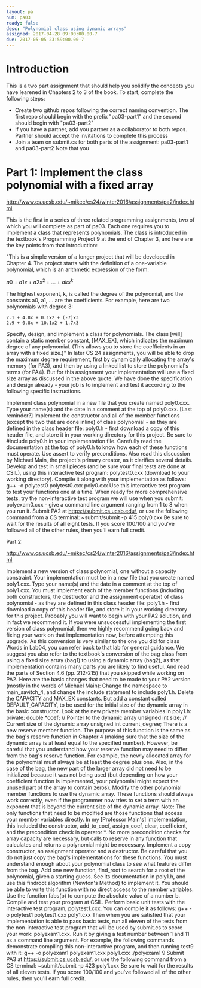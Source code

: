 ```yaml
---
layout: pa
num: pa03	
ready: false
desc: "Polynomial class using dynamic arrays"
assigned: 2017-04-28 09:00:00.00-7
due: 2017-05-05 23:59:00.00-7
---
```


<div markdown="1">

# Introduction

This is a two part assignment that should help you solidify the concepts you have learened in Chapters 2 to 3 of the book. To start, complete the following steps:

* Create two github repos following the correct naming convention. The first repo should begin with the prefix "pa03-part1" and the second should begin with "pa03-part2"
* If you have a partner, add you partner as a collaborator to both repos. Partner should accept the invitations to complete this process
* Join a team on submit.cs for both parts of the assignment: pa03-part1 and pa03-part2
Note that you 


# Part 1: Implement the class polynomial with a fixed array
http://www.cs.ucsb.edu/~mikec/cs24/winter2016/assignments/pa2/index.html

This is the first in a series of three related programming assignments, two of which you will complete as part of pa03. Each one requires you to implement a class that represents polynomials. The class is introduced in the textbook's Programming Project 9 at the end of Chapter 3, and here are the key points from that introduction:

"This is a simple version of a longer project that will be developed in Chapter 4. The project starts with the definition of a one-variable polynomial, which is an arithmetic expression of the form:


$a0 + a1x + a2x^2 + ... + akx^k$

The highest exponent, k, is called the degree of the polynomial, and the constants a0, a1, ... are the coefficients. For example, here are two polynomials with degree 3:

```
2.1 + 4.8x + 0.1x2 + (-7)x3
2.9 + 0.8x + 10.1x2 + 1.7x3
```
Specify, design, and implement a class for polynomials. The class [will] contain a static member constant, [MAX_EX], which indicates the maximum degree of any polynomial. (This allows you to store the coefficients in an array with a fixed size.)"
In later CS 24 assignments, you will be able to drop the maximum degree requirement, first by dynamically allocating the array's memory (for PA3), and then by using a linked list to store the polynomial's terms (for PA4). But for this assignment your implementation will use a fixed size array as discussed in the above quote. We have done the specification and design already - your job is to implement and test it according to the following specific instructions.

Implement class polynomial in a new file that you create named poly0.cxx.
Type your name(s) and the date in a comment at the top of poly0.cxx. [Last reminder?]
Implement the constructor and all of the member functions (except the two that are done inline) of class polynomial - as they are defined in the class header file: poly0.h - first download a copy of this header file, and store it in your working directory for this project.
Be sure to #include poly0.h in your implementation file.
Carefully read the documentation at the top of poly0.h to know how each of these functions must operate. Use assert to verify preconditions.
Also read this discussion by Michael Main, the project's primary creator, as it clarifies several details.
Develop and test in small pieces (and be sure your final tests are done at CSIL), using this interactive test program: polytest0.cxx (download to your working directory). Compile it along with your implementation as follows:
g++ -o polytest0 polytest0.cxx poly0.cxx
Use this interactive test program to test your functions one at a time. When ready for more comprehensive tests, try the non-interactive test program we will use when you submit: polyexam0.cxx - give a command line argument ranging from 1 to 8 when you run it.
Submit PA2 at https://submit.cs.ucsb.edu/, or use the following command from a CS terminal:
~submit/submit -p 415 poly0.cxx
Be sure to wait for the results of all eight tests. If you score 100/100 and you've followed all of the other rules, then you'll earn full credit.


Part 2:

http://www.cs.ucsb.edu/~mikec/cs24/winter2016/assignments/pa3/index.html


Implement a new version of class polynomial, one without a capacity constraint. Your implementation must be in a new file that you create named poly1.cxx.
Type your name(s) and the date in a comment at the top of poly1.cxx.
You must implement each of the member functions (including both constructors, the destructor and the assignment operator) of class polynomial - as they are defined in this class header file: poly1.h - first download a copy of this header file, and store it in your working directory for this project.
Probably you will want to begin with your PA2 solution, and in fact we recommend it. If you were unsuccessful implementing the first version of class polynomial, then we highly recommend going back and fixing your work on that implementation now, before attempting this upgrade.
As this conversion is very similar to the one you did for class Words in Lab04, you can refer back to that lab for general guidance.
We suggest you also refer to the textbook's conversion of the bag class from using a fixed size array (bag1) to using a dynamic array (bag2), as that implementation contains many parts you are likely to find useful. And read the parts of Section 4.6 (pp. 212-215) that you skipped while working on PA2.
Here are the basic changes that need to be made to your PA2 version (mostly in the words of Michael Main):
Change the namespace to main_savitch_4, and change the include statement to include poly1.h.
Delete the CAPACITY and MAX_EX constants. But add a constant called DEFAULT_CAPACITY, to be used for the initial size of the dynamic array in the basic constructor.
Look at the new private member variables in poly1.h:
private:
    double *coef;      // Pointer to the dynamic array
    unsigned int size; // Current size of the dynamic array
    unsigned int current_degree;
There is a new reserve member function. The purpose of this function is the same as the bag's reserve function in Chapter 4 (making sure that the size of the dynamic array is at least equal to the specified number). However, be careful that you understand how your reserve function may need to differ from the bag's reserve function. For example, the newly allocated array for the polynomial must always be at least the degree plus one. Also, in the case of the bag, the new part of the larger array did not need to be initialized because it was not being used (but depending on how your coefficient function is implemented, your polynomial might expect the unused part of the array to contain zeros).
Modify the other polynomial member functions to use the dynamic array. These functions should always work correctly, even if the programmer now tries to set a term with an exponent that is beyond the current size of the dynamic array. Note: The only functions that need to be modified are those functions that access your member variables directly. In my [Professor Main's] implementation, this included the constructor, add_to_coef, assign_coef, clear, coefficient, and the precondition check in operator *. No more precondition checks for array capacity are necessary, but calls to reserve in any function that calculates and returns a polynomial might be necessary.
Implement a copy constructor, an assignment operator and a destructor. Be careful that you do not just copy the bag's implementations for these functions. You must understand enough about your polynomial class to see what features differ from the bag.
Add one new function, find_root to search for a root of the polynomial, given a starting guess. See its documentation in poly1.h, and use this findroot algorithm (Newton's Method) to implement it. You should be able to write this function with no direct access to the member variables. Use the <cmath>function fabs(b) to compute the absolute value of a number b.
Compile and test your program at CSIL. Perform basic unit tests with the interactive test program, polytest1.cxx. You can compile it as follows:
g++ -o polytest1 polytest1.cxx poly1.cxx
Then when you are satisfied that your implementation is able to pass basic tests, run all eleven of the tests from the non-interactive test program that will be used by submit.cs to score your work: polyexam1.cxx. Run it by giving a test number between 1 and 11 as a command line argument. For example, the following commands demonstrate compiling this non-interactive program, and then running test9 with it:
g++ -o polyexam1 polyexam1.cxx poly1.cxx
./polyexam1 9
Submit PA3 at https://submit.cs.ucsb.edu/, or use the following command from a CS terminal:
~submit/submit -p 423 poly1.cxx
Be sure to wait for the results of all eleven tests. If you score 100/100 and you've followed all of the other rules, then you'll earn full credit.